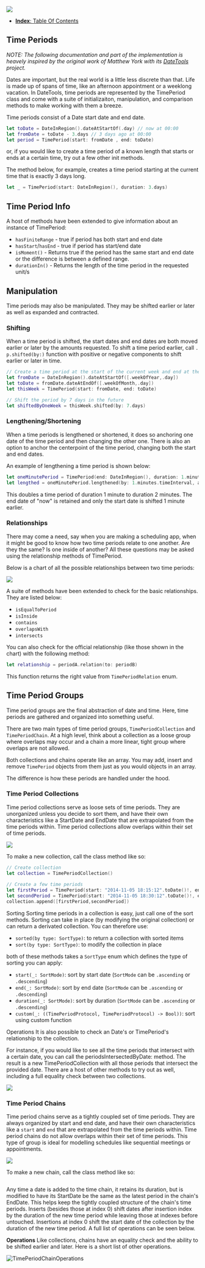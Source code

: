 ![](./SwiftDate.png)

<a name="index"/>

- [**Index**: Table Of Contents](#Index.md)

## Time Periods

*NOTE: The following documentation and part of the implementation is heavely inspired by the original work of Matthew York with its [DateTools](https://github.com/MatthewYork/DateTools/) project.*

Dates are important, but the real world is a little less discrete than that. Life is made up of spans of time, like an afternoon appointment or a weeklong vacation. In DateTools, time periods are represented by the TimePeriod class and come with a suite of initializaiton, manipulation, and comparison methods to make working with them a breeze.

Time periods consist of a Date start date and end date.

```swift
let toDate = DateInRegion().dateAtStartOf(.day) // now at 00:00
let fromDate = toDate - 3.days // 3 days ago at 00:00
let period = TimePeriod(start: fromDate , end: toDate)
```

or, if you would like to create a time period of a known length that starts or ends at a certain time, try out a few other init methods.

The method below, for example, creates a time period starting at the current time that is exactly 3 days long.

```swift
let _ = TimePeriod(start: DateInRegion(), duration: 3.days)
```

## Time Period Info

A host of methods have been extended to give information about an instance of TimePeriod:

- `hasFiniteRange` - true if period has both start and end date
- `hasStart`/`hasEnd` - true if period has start/end date
- `isMoment()` - Returns true if the period has the same start and end date or the difference is between a defined range.
- `durationIn()` - Returns the length of the time period in the requested unit/s

## Manipulation

Time periods may also be manipulated. They may be shifted earlier or later as well as expanded and contracted.

### Shifting

When a time period is shifted, the start dates and end dates are both moved earlier or later by the amounts requested. To shift a time period earlier, call `. p.shifted(by:)` function with positive or negative components to shift earlier or later in time.

```swift
// Create a time period at the start of the current week and end at the end of the week
let fromDate = DateInRegion().dateAtStartOf([.weekOfYear,.day])
let toDate = fromDate.dateAtEndOf([.weekOfMonth,.day])
let thisWeek = TimePeriod(start: fromDate, end: toDate)

// Shift the period by 7 days in the future
let shiftedByOneWeek = thisWeek.shifted(by: 7.days)
```


### Lengthening/Shortening

When a time periods is lengthened or shortened, it does so anchoring one date of the time period and then changing the other one. There is also an option to anchor the centerpoint of the time period, changing both the start and end dates.

An example of lengthening a time period is shown below:

```swift
let oneMinutePeriod = TimePeriod(end: DateInRegion(), duration: 1.minutes)
let lengthed = oneMinutePeriod.lengthened(by: 1.minutes.timeInterval, at: .end)
```

This doubles a time period of duration 1 minute to duration 2 minutes. The end date of "now" is retained and only the start date is shifted 1 minute earlier.

### Relationships

There may come a need, say when you are making a scheduling app, when it might be good to know how two time periods relate to one another. Are they the same? Is one inside of another? All these questions may be asked using the relationship methods of TimePeriod.

Below is a chart of all the possible relationships between two time periods: 

![](TimePeriodRelations.png)

A suite of methods have been extended to check for the basic relationships.
They are listed below:

- `isEqualToPeriod`
- `isInside`
- `contains`
- `overlapsWith`
- `intersects`

You can also check for the official relationship (like those shown in the chart) with the following method:

```swift
let relationship = periodA.relation(to: periodB)
```

This function returns the right value from `TimePeriodRelation` enum.

## Time Period Groups

Time period groups are the final abstraction of date and time.
Here, time periods are gathered and organized into something useful.

There are two main types of time period groups, `TimePeriodCollection` and `TimePeriodChain`. At a high level, think about a collection as a loose group where overlaps may occur and a chain a more linear, tight group where overlaps are not allowed.

Both collections and chains operate like an array. You may add, insert and remove `TimePeriod` objects from them just as you would objects in an array.

The difference is how these periods are handled under the hood.

### Time Period Collections

Time period collections serve as loose sets of time periods. They are unorganized unless you decide to sort them, and have their own characteristics like a StartDate and EndDate that are extrapolated from the time periods within. Time period collections allow overlaps within their set of time periods.

![](TimePeriodCollection.png)

To make a new collection, call the class method like so:

```swift
// Create collection
let collection = TimePeriodCollection()
		
// Create a few time periods
let firstPeriod = TimePeriod(start: "2014-11-05 18:15:12".toDate()!, end: "2015-11-05 18:20:12".toDate()!)
let secondPeriod = TimePeriod(start: "2014-11-05 18:30:12".toDate()!, end: "2015-11-05 18:35:12".toDate()!)
collection.append([firstPeriod,secondPeriod])
```

Sorting Sorting time periods in a collection is easy, just call one of the sort methods.
Sorting can take in place (by modifying the original collection) or can return a derivated collection.
You can therefore use:

-  `sorted(by type: SortType)`: to return a collection with sorted items
- `sort(by type: SortType)`: to modify the collection in place

both of these methods takes a `SortType` enum which defines the type of sorting you can apply:

- `start(_: SortMode)`: sort by start date (`SortMode` can be `.ascending` or `.descending`)
- `end(_: SortMode)`: sort by end date (`SortMode` can be `.ascending` or `.descending`)
- `duration(_: SortMode)`: sort by duration (`SortMode` can be `.ascending` or `.descending`)
- `custom(_: ((TimePeriodProtocol, TimePeriodProtocol) -> Bool))`: sort using custom function

Operations It is also possible to check an Date's or TimePeriod's relationship to the collection.

For instance, if you would like to see all the time periods that intersect with a certain date, you can call the periodsIntersectedByDate: method. The result is a new TimePeriodCollection with all those periods that intersect the provided date. There are a host of other methods to try out as well, including a full equality check between two collections.

![](TimePeriodCollectionOperations.png)

### Time Period Chains

Time period chains serve as a tightly coupled set of time periods.
They are always organized by start and end date, and have their own characteristics like a `start` and `end` that are extrapolated from the time periods within.
Time period chains do not allow overlaps within their set of time periods.
This type of group is ideal for modelling schedules like sequential meetings or appointments.

![](TimePeriodChain.png)

To make a new chain, call the class method like so:


```swift

```

Any time a date is added to the time chain, it retains its duration, but is modified to have its StartDate be the same as the latest period in the chain's EndDate. This helps keep the tightly coupled structure of the chain's time periods. Inserts (besides those at index 0) shift dates after insertion index by the duration of the new time period while leaving those at indexes before untouched. Insertions at index 0 shift the start date of the collection by the duration of the new time period. A full list of operations can be seen below.

**Operations**
Like collections, chains have an equality check and the ability to be shifted earlier and later. Here is a short list of other operations.

![TimePeriodChainOperations](TimePeriodChainOperations.png)
